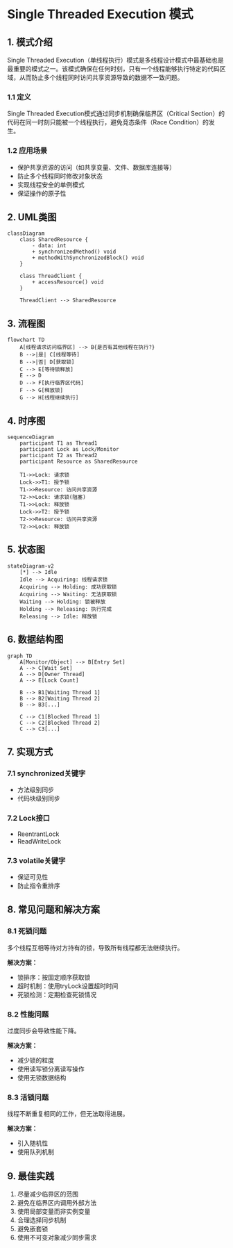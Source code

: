 # Single Threaded Execution 模式

## 1. 模式介绍

Single Threaded Execution（单线程执行）模式是多线程设计模式中最基础也是最重要的模式之一。该模式确保在任何时刻，只有一个线程能够执行特定的代码区域，从而防止多个线程同时访问共享资源导致的数据不一致问题。

### 1.1 定义
Single Threaded Execution模式通过同步机制确保临界区（Critical Section）的代码在同一时刻只能被一个线程执行，避免竞态条件（Race Condition）的发生。

### 1.2 应用场景
- 保护共享资源的访问（如共享变量、文件、数据库连接等）
- 防止多个线程同时修改对象状态
- 实现线程安全的单例模式
- 保证操作的原子性

## 2. UML类图

```mermaid
classDiagram
    class SharedResource {
        - data: int
        + synchronizedMethod() void
        + methodWithSynchronizedBlock() void
    }
    
    class ThreadClient {
        + accessResource() void
    }
    
    ThreadClient --> SharedResource
```

## 3. 流程图

```mermaid
flowchart TD
    A[线程请求访问临界区] --> B{是否有其他线程在执行?}
    B -->|是| C[线程等待]
    B -->|否| D[获取锁]
    C --> E[等待锁释放]
    E --> D
    D --> F[执行临界区代码]
    F --> G[释放锁]
    G --> H[线程继续执行]
```

## 4. 时序图

```mermaid
sequenceDiagram
    participant T1 as Thread1
    participant Lock as Lock/Monitor
    participant T2 as Thread2
    participant Resource as SharedResource
    
    T1->>Lock: 请求锁
    Lock->>T1: 授予锁
    T1->>Resource: 访问共享资源
    T2->>Lock: 请求锁(阻塞)
    T1->>Lock: 释放锁
    Lock->>T2: 授予锁
    T2->>Resource: 访问共享资源
    T2->>Lock: 释放锁
```

## 5. 状态图

```mermaid
stateDiagram-v2
    [*] --> Idle
    Idle --> Acquiring: 线程请求锁
    Acquiring --> Holding: 成功获取锁
    Acquiring --> Waiting: 无法获取锁
    Waiting --> Holding: 锁被释放
    Holding --> Releasing: 执行完成
    Releasing --> Idle: 释放锁
```

## 6. 数据结构图

```mermaid
graph TD
    A[Monitor/Object] --> B[Entry Set]
    A --> C[Wait Set]
    A --> D[Owner Thread]
    A --> E[Lock Count]
    
    B --> B1[Waiting Thread 1]
    B --> B2[Waiting Thread 2]
    B --> B3[...]
    
    C --> C1[Blocked Thread 1]
    C --> C2[Blocked Thread 2]
    C --> C3[...]
```

## 7. 实现方式

### 7.1 synchronized关键字
- 方法级别同步
- 代码块级别同步

### 7.2 Lock接口
- ReentrantLock
- ReadWriteLock

### 7.3 volatile关键字
- 保证可见性
- 防止指令重排序

## 8. 常见问题和解决方案

### 8.1 死锁问题
多个线程互相等待对方持有的锁，导致所有线程都无法继续执行。

**解决方案：**
- 锁排序：按固定顺序获取锁
- 超时机制：使用tryLock设置超时时间
- 死锁检测：定期检查死锁情况

### 8.2 性能问题
过度同步会导致性能下降。

**解决方案：**
- 减少锁的粒度
- 使用读写锁分离读写操作
- 使用无锁数据结构

### 8.3 活锁问题
线程不断重复相同的工作，但无法取得进展。

**解决方案：**
- 引入随机性
- 使用队列机制

## 9. 最佳实践

1. 尽量减少临界区的范围
2. 避免在临界区内调用外部方法
3. 使用局部变量而非实例变量
4. 合理选择同步机制
5. 避免嵌套锁
6. 使用不可变对象减少同步需求